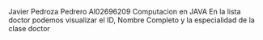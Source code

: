 Javier Pedroza Pedrero Al02696209
Computacion en JAVA
En la lista doctor podemos visualizar el  ID, Nombre Completo y la especialidad de la clase doctor 
